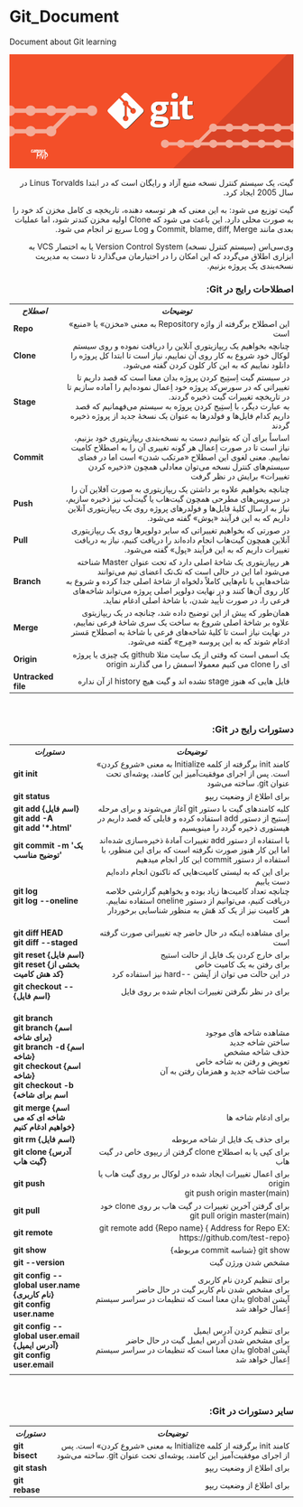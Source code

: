 # Git_Document
Document about Git learning
 
<p align="center">
 <img alt="Git-Logo" src="image/git.png">
</p>

<p dir=rtl>
  گیت، یک سیستم کنترل نسخه منبع آزاد و رایگان است که در ابتدا Linus Torvalds  در سال 2005 ایجاد کرد.
</p>
<p dir=rtl>
گیت توزیع می شود: به این معنی که هر توسعه دهنده، تاریخچه ی کامل مخزن کد خود را به صورت محلی دارد. این باعث می شود که Clone اولیه مخزن کندتر شود، اما عملیات بعدی مانند Commit, blame, diff, Merge و Log سریع تر انجام می شود.
 </p>
 <p dir=rtl>
وی‌سی‌اس (سیستم کنترل نسخه) Version Control System یا به اختصار VCS به ابزاری اطلاق می‌گردد که این امکان را در اختیارمان می‌گذارد تا دست به مدیریت نسخه‌‌بندی یک پروژه بزنیم.
  </p>


<h3 dir=rtl>
  اصطلاحات رایج در Git:
</h3>

<table>
  <tr>
    <th><b><i>اصطلاح</i></b></th>
    <th><b><i>توضیحات</i></b></th>
  </tr>
  <tr>
    <td><b>Repo</b></td>
    <td dir=rtl>این اصطلاح برگرفته از واژه Repository به معنی «مخزن» یا «منبع» است</td>
  </tr>
  <tr>
    <td><b>Clone</b></td>
    <td dir=rtl> چنانچه بخواهیم یک ریپازیتوری آنلاین را دریافت نموده و روی سیستم لوکال خود شروع به کار روی آن نماییم، نیاز است تا ابتدا کل پروژه را دانلود نماییم که به این کار کلون کردن گفته می‌شود. </td>
  </tr>
  <tr>
    <td><b>Stage</b></td>
    <td dir=rtl>در سیستم گیت اِستِیج کردن پروژه بدان معنا است که قصد داریم تا تغییراتی که در سورس‌کد پروژه خود اِعمال نموده‌ایم را آماده سازیم تا در تاریخچه تغییرات گیت ذخیره گردند. </br>به عبارت دیگر، با اِستِیج کردن پروژه به سیستم می‌فهمانیم که قصد داریم کدام فایل‌ها و فولدرها به عنوان یک نسخهٔ جدید از پروژه ذخیره گردند</td>
  </tr>
  <tr>
    <td><b>Commit</b></td>
    <td dir=rtl> اساساً برای آن که بتوانیم دست به نسخه‌بندی ریپازیتوری خود بزنیم، نیاز است تا در صورت اِعمال هر گونه تغییری آن را به اصطلاح کامیت نماییم. معنی لغوی این اصطلاح «مرتکب شدن» است اما در فضای سیستم‌های کنترل نسخه می‌توان معادلی همچون «ذخیره کردن تغییرات» برایش در نظر گرفت </td>
  </tr>
  <tr>
    <td><b>Push</b></td>
    <td dir=rtl>چنانچه بخواهیم علاوه بر داشتن یک ریپازیتوری به صورت آفلاین آن را در سرویس‌های مطرحی همچون گیت‌هاب یا گیت‌لَب نیز ذخیره‌ سازیم،‌ نیاز به ارسال کلیهٔ‌ فایل‌ها و فولدرهای پروژه روی یک ریپازیتوری آنلاین داریم که به این فرآیند «پوش» گفته می‌شود.</td>
  </tr>
  <tr>
    <td><b>Pull</b></td>
    <td dir=rtl>  در صورتی که بخواهیم تغییراتی که سایر دولوپرها روی یک ریپازیتوری آنلاین همچون گیت‌هاب انجام داده‌اند را دریافت کنیم، نیاز به دریافت تغییرات داریم که به این فرآیند «پول» گفته می‌شود. </td>
  </tr>
    <tr>
    <td><b>Branch</b></td>
    <td dir=rtl> هر ریپازیتوری یک شاخهٔ اصلی دارد که تحت عنوان Master شناخته می‌شود اما این در حالی است که تک‌تک اعضای تیم می‌توانند شاخه‌هایی با نام‌هایی کاملاً دلخواه از شاخهٔ اصلی جدا کرده و شروع به کار روی آن‌ها کنند و در نهایت دولوپر اصلی پروژه می‌تواند شاخه‌های فرعی را، در صورت تأیید شدن، با شاخهٔ اصلی ادغام نماید. </td>
  </tr>
    </tr>
    <tr>
    <td><b>Merge</b></td>
    <td dir=rtl>  همان‌طور که پیش از این توضیح داده شد، چنانچه در یک ریپازیتوی علاوه بر شاخهٔ اصلی شروع به ساخت یک سری شاخهٔ‌ فرعی نماییم،‌ در نهایت نیاز است تا کلیهٔ شاخه‌‌های فرعی با شاخهٔ به اصطلاح مَستر ادغام شوند که به این پروسه «مِرج» گفته می‌شود. </td>
  </tr>
  <tr>
    <td><b>Origin</b></td>
    <td dir=rtl> یک اسمی است که وقتی از یک سایت مثلا github یک چیزی یا پروژه ای را clone می کنیم معمولا اسمش را می گذارند origin </td>
  </tr>
    <tr>
    <td><b>Untracked file</b></td>
    <td dir=rtl> فایل هایی که هنوز stage نشده اند و گیت هیچ history از آن نداره </td>
  </tr>
</table>

</br>
<h3 dir=rtl>
  دستورات رایج در Git:
</h3>

<table>
  <tr>
    <th><b><i>دستورات</i></b></th>
    <th><b><i>توضیحات</i></b></th>
  </tr>
  <tr>
    <td><b>git init</b></td>
    <td dir=rtl> کامند init برگرفته از کلمه Initialize به معنی «شروع کردن» است. پس از اجرای موفقیت‌آمیز این کامند،‌ پوشه‌ای تحت عنوان git. ساخته می‌شود </td>
  </tr>
  <tr>
    <td><b>git status</b></td>
    <td dir=rtl> برای اطلاع از وضعیت ریپو  </td>
  </tr>
  <tr>
    <td><b>git add {اسم فایل} </br> git add -A </br> git add '*.html'</b></td>
    <td dir=rtl> کلیه کامندهای گیت با دستور git آغاز می‌شوند و برای مرحله اِستیج از دستور add استفاده کرده و فایلی که قصد داریم در هیستوری ذخیره گردد را مینویسیم </td>
  </tr>
   <tr>
    <td><b>git commit -m 'یک توضیح مناسب'</b></td>
    <td dir=rtl> با استفاده از دستور add تغییرات آمادهٔ ذخیره‌سازی شده‌اند اما این کار هنوز صورت نگرفته است که برای این منظور، با استفاده از دستور commit این کار انجام میدهیم </td>
  </tr>
  <tr>
    <td><b>git log </br> git log --oneline</b></td>
    <td dir=rtl>برای این که به لیستی کامیت‌هایی که تاکنون انجام داده‌ایم دست یابیم </br> چنانچه تعداد کامیت‌ها زیاد بوده و بخواهیم گزارشی خلاصه دریافت کنیم، می‌توانیم از دستور oneline استفاده نماییم. </br> هر کامیت نیز از یک کد هَش به منظور شناسایی برخوردار است </td>
  </tr>
  <tr>
    <td><b>git diff HEAD </br> git diff --staged</b></td>
    <td dir=rtl> برای مشاهده اینکه در حال حاضر چه تغییراتی صورت گرفته است </td>
  </tr>
      <tr>
    <td><b>git reset {اسم فایل} </br> git reset {بخشی از کد هش کامیت} </br></b></td>
    <td dir=rtl> برای خارج کردن یک فایل از حالت استیج </br> برای رفتن به یک کامیت خاص </br> در این حالت می توان از آپشن --hard نیز استفاده کرد </td>
  </tr>
  </tr>
      <tr>
    <td><b>git checkout -- {اسم فایل} </b></td>
    <td dir=rtl> برای در نظر نگرفتن تغییرات انجام شده بر روی فایل </td>
  </tr>
  <tr>
    <td><b></br>git branch </br> git branch {اسم برای شاخه} </br> git branch -d {اسم شاخه} </br> git checkout {اسم شاخه} </br> git checkout -b {اسم برای شاخه </b></td>
    <td dir=rtl> مشاهده شاخه های موجود </br> ساختن شاخه جدید </br> حذف شاخه مشخص </br> تعویض و رفتن به شاخه خاص </br> ساخت شاخه جدید و همزمان رفتن به آن </td>
  </tr>
  <tr>
    <td><b>git merge {اسم شاخه ای که می خواهیم ادغام کنیم}</b></td>
    <td dir=rtl> برای ادغام شاخه ها </td>
  </tr>
    <tr>
    <td><b>git rm {اسم فایل}</b></td>
    <td dir=rtl> برای حذف یک فایل از شاخه مربوطه </td>
  </tr>
  <tr>
    <td><b>git clone {آدرس گیت هاب}</b></td>
    <td dir=rtl> برای کپی یا به اصطلاح clone گرفتن از ریپوی خاص در گیت هاب </td>
  </tr>
      <tr>
    <td><b>git push</b></td>
    <td dir=rtl> برای اعمال تغییرات ایجاد شده در لوکال بر روی گیت هاب یا origin </br> git push origin master(main) </td>
  </tr>
  <tr>
    <td><b>git pull</b></td>
    <td dir=rtl> برای گرفتن آخرین تغییرات در گیت هاب بر روی clone خود </br> git pull origin master(main) </td>
  </tr>
  <tr>
    <td><b>git remote</b></td>
    <td dir=rtl> git remote add {Repo name} { Address for Repo EX: https://github.com/test-repo} </td>
  </tr>
  <tr>
    <td><b>git show</b></td>
    <td dir=rtl> git show {شناسه commit مربوطه}</td>
  </tr>
  <tr>
    <td><b>git --version</b></td>
    <td dir=rtl> مشخص شدن ورژن گیت </td>
  </tr>
  <tr>
    <td><b>git config --global user.name {نام کاربری} </br> git config user.name </b></td>
    <td dir=rtl> برای تنظیم کردن نام کاربری </br> برای مشخص شدن نام کاربر گیت در حال حاضر </br> آپشن global بدان معنا است که تنظیمات در سراسر سیستم اِعمال خواهد شد</td>
  </tr>
  <tr>
    <td><b>git config --global user.email {آدرس ایمیل} </br> git config user.email </b></td>
    <td dir=rtl> برای تنظیم کردن آدرس ایمیل </br> برای مشخص شدن آدرس ایمیل گیت در حال حاضر </br> آپشن global بدان معنا است که تنظیمات در سراسر سیستم اِعمال خواهد شد</td>
  </tr>
  <tr>
    <td><b></b></td>
    <td dir=rtl>  </td>
  </tr>
  </table>

</br>
<h3 dir=rtl>
  سایر دستورات در Git:
</h3>

<table>
  <tr>
    <th><b><i>دستورات</i></b></th>
    <th><b><i>توضیحات</i></b></th>
  </tr>
  <tr>
    <td><b>git bisect</b></td>
    <td dir=rtl> کامند init برگرفته از کلمه Initialize به معنی «شروع کردن» است. پس از اجرای موفقیت‌آمیز این کامند،‌ پوشه‌ای تحت عنوان git. ساخته می‌شود </td>
  </tr>
  <tr>
    <td><b>git stash</b></td>
    <td dir=rtl> برای اطلاع از وضعیت ریپو  </td>
  </tr>
  <tr>
    <td><b>git rebase</b></td>
    <td dir=rtl> برای اطلاع از وضعیت ریپو  </td>
  </tr>
  </table>
